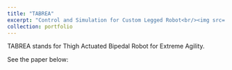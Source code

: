```yaml
---
title: "TABREA"
excerpt: "Control and Simulation for Custom Legged Robot<br/><img src='/images/500x300.png'>"
collection: portfolio
---
```


TABREA stands for Thigh Actuated Bipedal Robot for Extreme Agility.

See the paper below:
